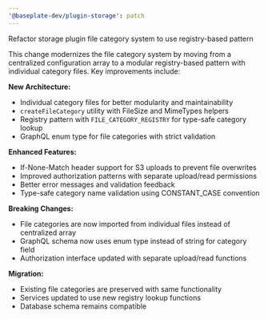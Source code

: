 ```yaml
---
'@baseplate-dev/plugin-storage': patch
---
```


Refactor storage plugin file category system to use registry-based pattern

This change modernizes the file category system by moving from a centralized configuration array to a modular registry-based pattern with individual category files. Key improvements include:

**New Architecture:**

- Individual category files for better modularity and maintainability
- `createFileCategory` utility with FileSize and MimeTypes helpers
- Registry pattern with `FILE_CATEGORY_REGISTRY` for type-safe category lookup
- GraphQL enum type for file categories with strict validation

**Enhanced Features:**

- If-None-Match header support for S3 uploads to prevent file overwrites
- Improved authorization patterns with separate upload/read permissions
- Better error messages and validation feedback
- Type-safe category name validation using CONSTANT_CASE convention

**Breaking Changes:**

- File categories are now imported from individual files instead of centralized array
- GraphQL schema now uses enum type instead of string for category field
- Authorization interface updated with separate upload/read functions

**Migration:**

- Existing file categories are preserved with same functionality
- Services updated to use new registry lookup functions
- Database schema remains compatible
